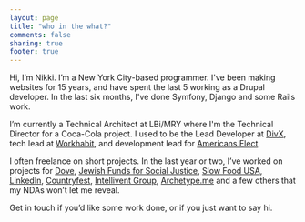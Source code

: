 ```yaml
---
layout: page
title: "who in the what?"
comments: false
sharing: true
footer: true
---
```



Hi, I’m Nikki. I’m a New York City-based programmer. I've been making websites for 15 years, and have spent the last 5 working as a Drupal developer.  In the last six months, I've done Symfony, Django and some Rails work. 

I’m currently a  Technical Architect at LBi/MRY where I'm the Technical Director for a Coca-Cola project. I used to
be the Lead Developer at [DivX][], tech lead at [Workhabit][], and development lead for [Americans Elect][].

I often freelance on short projects. In the last year or two, I’ve
worked on projects for [Dove][], [Jewish Funds for Social Justice][],
[Slow Food USA][], [LinkedIn][], [Countryfest][], [Intellivent
Group][], [Archetype.me][] and a few others that my NDAs won’t let me reveal.

Get in touch if you’d like some work done, or if you just want to say
hi.

  [Workhabit]: http://www.workhabit.com
  [Major League Soccer]: http://www.mlssoccer.com
  [DivX]: http://www.divx.com
  [Dove]: http://www.dovemovement.com/events
  [Jewish Funds for Social Justice]: http://www.jewishjustice.org/
  [Slow Food USA]: http://www.slowfoodusa.org
  [LinkedIn]: http://www.linkedin.com
  [Countryfest]: http://www.countryfest.com/
  [Intellivent Group]: http://www.intelliventgroup.com/
  [Archetype.me]: https://www.archetypeme.com/
  [Americans Elect]: http://www.americanselect.org
